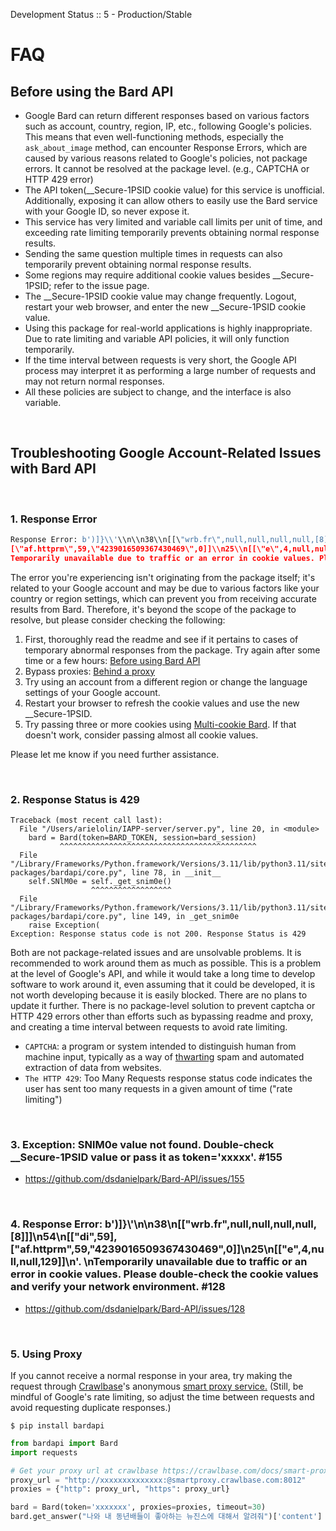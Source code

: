 Development Status :: 5 - Production/Stable

# FAQ

## Before using the Bard API
- Google Bard can return different responses based on various factors such as account, country, region, IP, etc., following Google's policies. This means that even well-functioning methods, especially the `ask_about_image` method, can encounter Response Errors, which are caused by various reasons related to Google's policies, not package errors. It cannot be resolved at the package level. (e.g., CAPTCHA or HTTP 429 error)
- The API token(__Secure-1PSID cookie value) for this service is unofficial. Additionally, exposing it can allow others to easily use the Bard service with your Google ID, so never expose it.
- This service has very limited and variable call limits per unit of time, and exceeding rate limiting temporarily prevents obtaining normal response results.
- Sending the same question multiple times in requests can also temporarily prevent obtaining normal response results.
- Some regions may require additional cookie values besides __Secure-1PSID; refer to the issue page.
- The __Secure-1PSID cookie value may change frequently. Logout, restart your web browser, and enter the new __Secure-1PSID cookie value.
- Using this package for real-world applications is highly inappropriate. Due to rate limiting and variable API policies, it will only function temporarily.
- If the time interval between requests is very short, the Google API process may interpret it as performing a large number of requests and may not return normal responses.
- All these policies are subject to change, and the interface is also variable.


<br>

## Troubleshooting Google Account-Related Issues with Bard API

<br>

### 1. Response Error
```python
Response Error: b')]}\\'\\n\\n38\\n[[\"wrb.fr\",null,null,null,null,[8]]]\\n54\\n[[\"di\",59],
[\"af.httprm\",59,\"4239016509367430469\",0]]\\n25\\n[[\"e\",4,null,null,129]]\\n'. 
Temporarily unavailable due to traffic or an error in cookie values. Please double-check the cookie values and verify your network environment.
```

The error you're experiencing isn't originating from the package itself; it's related to your Google account and may be due to various factors like your country or region settings, which can prevent you from receiving accurate results from Bard. Therefore, it's beyond the scope of the package to resolve, but please consider checking the following:

1. First, thoroughly read the readme and see if it pertains to cases of temporary abnormal responses from the package. Try again after some time or a few hours: [Before using Bard API](https://github.com/dsdanielpark/Bard-API/blob/main/README.md#before-using-the-bard-api)
2. Bypass proxies: [Behind a proxy](https://github.com/dsdanielpark/Bard-API#behind-a-proxy)
3. Try using an account from a different region or change the language settings of your Google account.
4. Restart your browser to refresh the cookie values and use the new __Secure-1PSID.
5. Try passing three or more cookies using [Multi-cookie Bard](https://github.com/dsdanielpark/Bard-API/blob/main/documents/README_DEV.md#multi-cookie-bard). If that doesn't work, consider passing almost all cookie values.

Please let me know if you need further assistance.

<br>

### 2. Response Status is 429

```
Traceback (most recent call last):
  File "/Users/arielolin/IAPP-server/server.py", line 20, in <module>
    bard = Bard(token=BARD_TOKEN, session=bard_session)
           ^^^^^^^^^^^^^^^^^^^^^^^^^^^^^^^^^^^^^^^^^^^^
  File "/Library/Frameworks/Python.framework/Versions/3.11/lib/python3.11/site-packages/bardapi/core.py", line 78, in __init__
    self.SNlM0e = self._get_snim0e()
                  ^^^^^^^^^^^^^^^^^^
  File "/Library/Frameworks/Python.framework/Versions/3.11/lib/python3.11/site-packages/bardapi/core.py", line 149, in _get_snim0e
    raise Exception(
Exception: Response status code is not 200. Response Status is 429
```

Both are not package-related issues and are unsolvable problems. It is recommended to work around them as much as possible. This is a problem at the level of Google's API, and while it would take a long time to develop software to work around it, even assuming that it could be developed, it is not worth developing because it is easily blocked. There are no plans to update it further. There is no package-level solution to prevent captcha or HTTP 429 errors other than efforts such as bypassing readme and proxy, and creating a time interval between requests to avoid rate limiting.
- `CAPTCHA`: a program or system intended to distinguish human from machine input, typically as a way of [thwarting](https://www.google.com/search?sca_esv=573532060&sxsrf=AM9HkKmd5Faz1q0x4sLsgIG3VgVR9V18iA:1697335053753&q=thwarting&si=ALGXSlbSiMNWMsv5Y0U_0sBS8EWzwSlNZdPczeDdDqrhgxYO86hMDzIqBVTJp6ZKxKdXeVsCSihVIJAH_MROqwPM7RtQB0OoEA%3D%3D&expnd=1) spam and automated extraction of data from websites.
- `The HTTP 429`: Too Many Requests response status code indicates the user has sent too many requests in a given amount of time ("rate limiting")

<br>

### 3. Exception: SNlM0e value not found. Double-check __Secure-1PSID value or pass it as token='xxxxx'. #155
- https://github.com/dsdanielpark/Bard-API/issues/155

<br>

### 4. Response Error: b')]}\\'\\n\\n38\\n[[\"wrb.fr\",null,null,null,null,[8]]]\\n54\\n[[\"di\",59],[\"af.httprm\",59,\"4239016509367430469\",0]]\\n25\\n[[\"e\",4,null,null,129]]\\n'. \nTemporarily unavailable due to traffic or an error in cookie values. Please double-check the cookie values and verify your network environment. #128
- https://github.com/dsdanielpark/Bard-API/issues/128

<br>

### 5. Using Proxy
If you cannot receive a normal response in your area, try making the request through [Crawlbase](https://crawlbase.com/)'s anonymous [smart proxy service.](https://crawlbase.com/docs/smart-proxy/get/) (Still, be mindful of Google's rate limiting, so adjust the time between requests and avoid requesting duplicate responses.)

```
$ pip install bardapi
```

```python
from bardapi import Bard
import requests

# Get your proxy url at crawlbase https://crawlbase.com/docs/smart-proxy/get/
proxy_url = "http://xxxxxxxxxxxxxx:@smartproxy.crawlbase.com:8012" 
proxies = {"http": proxy_url, "https": proxy_url}

bard = Bard(token='xxxxxxx', proxies=proxies, timeout=30)
bard.get_answer("나와 내 동년배들이 좋아하는 뉴진스에 대해서 알려줘")['content']
```
